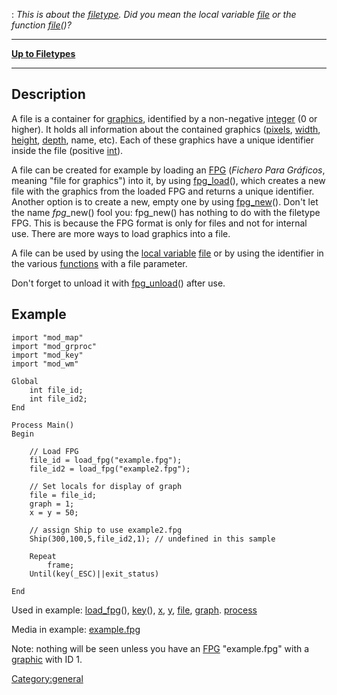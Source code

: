 :   *This is about the [filetype](filetypes "wikilink"). Did you mean
    the local variable [file](Local:file "wikilink") or the function
    [file](Function:file "wikilink")()?*

------------------------------------------------------------------------

[**Up to Filetypes**](Filetypes "wikilink")

------------------------------------------------------------------------

Description
-----------

A file is a container for [graphics](graphic "wikilink"), identified by
a non-negative [integer](int "wikilink") (0 or higher). It holds all
information about the contained graphics ([pixels](pixel "wikilink"),
[width](width "wikilink"), [height](height "wikilink"),
[depth](depth "wikilink"), name, etc). Each of these graphics have a
unique identifier inside the file (positive [int](int "wikilink")).

A file can be created for example by loading an [FPG](FPG "wikilink")
(*Fichero Para Gráficos*, meaning "file for graphics") into it, by using
[fpg\_load](fpg_load "wikilink")(), which creates a new file with the
graphics from the loaded FPG and returns a unique identifier. Another
option is to create a new, empty one by using
[fpg\_new](fpg_new "wikilink")(). Don't let the name *fpg*\_new() fool
you: fpg\_new() has nothing to do with the filetype FPG. This is because
the FPG format is only for files and not for internal use. There are
more ways to load graphics into a file.

A file can be used by using the [local
variable](local_variable "wikilink") [file](Local:File "wikilink") or by
using the identifier in the various [functions](functions "wikilink")
with a file parameter.

Don't forget to unload it with [fpg\_unload](fpg_unload "wikilink")()
after use.

Example
-------

    import "mod_map"
    import "mod_grproc"
    import "mod_key"
    import "mod_wm"

    Global
        int file_id;
        int file_id2;
    End

    Process Main()
    Begin

        // Load FPG
        file_id = load_fpg("example.fpg");
        file_id2 = load_fpg("example2.fpg");

        // Set locals for display of graph
        file = file_id;
        graph = 1;
        x = y = 50;
        
        // assign Ship to use example2.fpg
        Ship(300,100,5,file_id2,1); // undefined in this sample
        
        Repeat
            frame;
        Until(key(_ESC)||exit_status)

    End

Used in example: [load\_fpg](load_fpg "wikilink")(),
[key](key "wikilink")(), [x](x "wikilink"), [y](y "wikilink"),
[file](file "wikilink"), [graph](graph "wikilink").
[process](process "wikilink")

Media in example: [example.fpg](Media:example.fpg "wikilink")

Note: nothing will be seen unless you have an [FPG](FPG "wikilink")
"example.fpg" with a [graphic](graphic "wikilink") with ID 1.

<Category:general>
